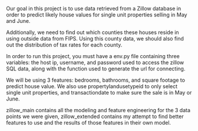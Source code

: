 Our goal in this project is to use data retrieved from a Zillow database in order to predict likely house values for single unit properties selling in May and June.

Additionally, we need to find out which counties these houses reside in using outside data from FIPS. Using this county data, we should also find out the distribution of tax rates for each county.

In order to run this project, you must have a env.py file containing three variables: the host ip, username, and password used to access the zillow SQL data, along with the function used to generate the url for connecting.

We will be using 3 features: bedrooms, bathrooms, and square footage to predict house value. We also use propertylandusetypeid to only select single unit properties, and transactiondate to make sure the sale is in May or June.

zillow_main contains all the modeling and feature engineering for the 3 data points we were given, zillow_extended contains my attempt to find better features to use and the results of those features in their own model.
